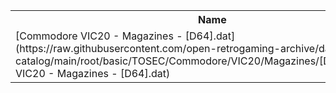 <table>
<tr><th>Name</th><th>Size</th></tr>
<tr><td>[Commodore VIC20 - Magazines - [D64].dat](https://raw.githubusercontent.com/open-retrogaming-archive/dat-catalog/main/root/basic/TOSEC/Commodore/VIC20/Magazines/[D64]/Commodore VIC20 - Magazines - [D64].dat)</td><td>18369</td></tr>
</table>
